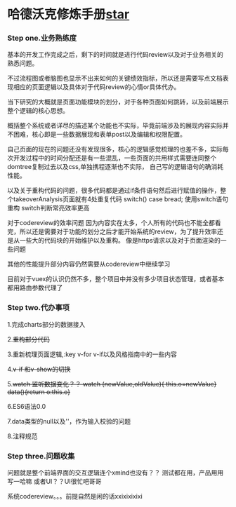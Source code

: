 # 哈德沃克修炼手册[star](http://github.com/miles97)

### Step one.业务熟练度

基本的开发工作完成之后，剩下的时间就是进行代码review以及对于业务相关的熟悉问题。

不过流程图或者脑图也显示不出来如何的关键绩效指标，所以还是需要写点文档表现相应的页面逻辑以及具体对于代码review的心情or具体代办。

当下研究的大概就是页面功能模块的划分，对于各种页面如何跳转，以及前端展示整个逻辑的核心思想。

概括整个系统或者详尽的描述某个功能也不实际，毕竟前端涉及的展现内容实际并不困难，核心即是一些数据展现和表单post以及编辑和权限配置。

自己页面的现在的问题还没有发现很多，核心的逻辑感觉梳理的也差不多，实际每次开发过程中的时间分配还是有一些混乱，一些页面的共用样式需要连同整个domtree复制过去以及css,单独携程逐渐也不实际， 自己写的逻辑语句的确消耗性能。

以及关于重构代码的问题，很多代码都是通过if条件语句然后进行赋值的操作，整个takeoverAnalysis页面就有4处重复代码
 switch() case bread; 使用switch语句重构 switch判断常亮效率更高

 对于codereview的效率问题 因为内容实在太多，个人所有的代码也不能全都看完，所以还是需要对于功能的划分之后才能开始系统的review，为了提升效率还是从一些大的代码块的开始维护以及重构。
 像是https请求以及对于页面渲染的一些问题

其他的性能提升部分内容仍然需要从codereview中继续学习

目前对于vuex的认识仍然不多，整个项目中并没有多少项目状态管理，或者基本都用路由参数代理了


### Step two.代办事项
1.完成charts部分的数据接入

2.~~重构部分代码~~

3.重新梳理页面逻辑,:key  v-for v-if以及风格指南中的一些内容

4.~~v-if 和v-show的切换~~

5.~~watch 监听数据变化？？   watch (newValue,oldValue){ this.o=newValue}  
data(){return o:this.o}~~

6.ES6语法0.0

7.data类型的null以及''，作为输入校验的问题

8.注释规范

### Step three.问题收集

问题就是整个前端界面的交互逻辑连个xmind也没有？？  测试都在用，产品用用写一哈嘛 或者UI？？UI很忙吧哥哥  

系统codereview。。。前提自然是闲的话xxixixixixi



